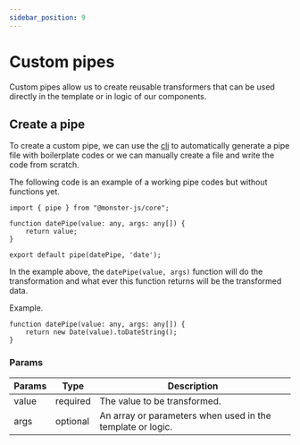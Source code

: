 ```yaml
---
sidebar_position: 9
---
```


# Custom pipes

Custom pipes allow us to create reusable transformers that can be used directly in the template or in logic of our components.

## Create a pipe

To create a custom pipe, we can use the [cli](/docs/category/cli) to automatically generate a pipe file with boilerplate codes or we can manually create a file and write the code from scratch.

The following code is an example of a working pipe codes but without functions yet.

```tsx
import { pipe } from "@monster-js/core";

function datePipe(value: any, args: any[]) {
    return value;
}

export default pipe(datePipe, 'date');
```

In the example above, the `datePipe(value, args)` function will do the transformation and what ever this function returns will be the transformed data.

Example.

```tsx
function datePipe(value: any, args: any[]) {
    return new Date(value).toDateString();
}
```

### Params

| Params | Type | Description |
| --- | --- | --- |
| value | required | The value to be transformed. |
| args | optional | An array or parameters when used in the template or logic. |
